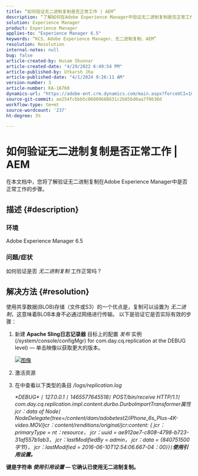 ```yaml
---
title: “如何验证无二进制复制是否正常工作 | AEM”
description: “了解如何在Adobe Experience Manager中验证无二进制复制是否正常工作。”
solution: Experience Manager
product: Experience Manager
applies-to: "Experience Manager 6.5"
keywords: “KCS、Adobe Experience Manager、无二进制复制、AEM”
resolution: Resolution
internal-notes: null
bug: false
article-created-by: Husam Shunnar
article-created-date: "4/29/2022 6:49:54 PM"
article-published-by: Utkarsh Jha
article-published-date: "4/1/2024 9:26:11 AM"
version-number: 3
article-number: KA-16760
dynamics-url: "https://adobe-ent.crm.dynamics.com/main.aspx?forceUCI=1&pagetype=entityrecord&etn=knowledgearticle&id=5df78e22-edc7-ec11-a7b6-0022480a1d64"
source-git-commit: ae254fcbbb5c06809688631c2b856d0aa7f0630d
workflow-type: tm+mt
source-wordcount: '237'
ht-degree: 3%

---
```


# 如何验证无二进制复制是否正常工作 | AEM


在本文档中，您将了解验证无二进制复制在Adobe Experience Manager中是否正常工作的步骤。

## 描述 {#description}


### <b>环境</b>

Adobe Experience Manager 6.5



### <b>问题/症状</b>

如何验证是否 *无二进制复制* 工作正常吗？


## 解决方法 {#resolution}


使用共享数据(BLOB)存储（文件或S3）的一个优点是，复制可以设置为 *无二进制*，这意味着BLOB本身不必通过网络进行传输。 以下是验证它是否实际有效的步骤：

1. 新建 <b>Apache Sling日志记录器</b> 目标上的配置 *发布* 实例(/system/console/configMgr) for com.day.cq.replication at the DEBUG level) — 单击映像以获取更大的版本。<br>

   [![图像](https://64.media.tumblr.com/7399cc8fc96a1bb17456e9aff2af2999/tumblr_inline_p9j3kgHl8K1r414c2_500.png)](https://href.li/?http://jayan.kandathil.ca/CQ-OPS/aem62/LoggingLogger-Replication.png)
2. 激活资源


3. 在中查看以下类型的条目 */logs/replication.log*

   *\*DEBUG\* `[` 127.0.0.1 `[` 1465577645518`]`  POST/bin/receive HTTP/1.1`]`  com.day.cq.replication.impl.content.durbo.DurboImportTransformer属性jcr：data of Node`[` NodeDelegate{tree=/content/dam/adobetest2/iPhone_6s_Plus-4K-video.MOV/jcr：content/renditions/original/jcr:content: { jcr：primaryType = nt：resource， jcr：uuid = ae912ae7-c808-4798-b723-31af557b1ab3， jcr：lastModifiedBy = admin， jcr：data = {840751500字节}， jcr：lastModified = 2016-06-10T12:54:06.667-04：00}}`]`<b>使用引用设置。*


键是字符串 *使用引用设置* — 它确认已使用无二进制复制。


